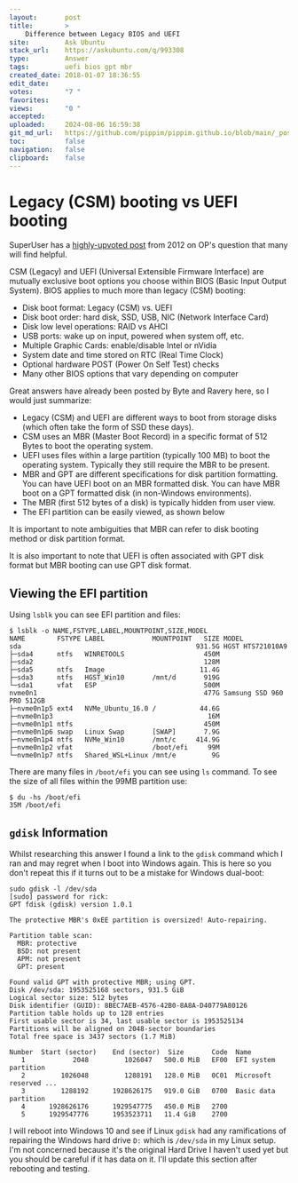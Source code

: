 ```yaml
---
layout:       post
title:        >
    Difference between Legacy BIOS and UEFI
site:         Ask Ubuntu
stack_url:    https://askubuntu.com/q/993308
type:         Answer
tags:         uefi bios gpt mbr
created_date: 2018-01-07 18:36:55
edit_date:    
votes:        "7 "
favorites:    
views:        "0 "
accepted:     
uploaded:     2024-08-06 16:59:38
git_md_url:   https://github.com/pippim/pippim.github.io/blob/main/_posts/2018/2018-01-07-Difference-between-Legacy-BIOS-and-UEFI.md
toc:          false
navigation:   false
clipboard:    false
---
```


# Legacy (CSM) booting vs UEFI booting

SuperUser has a [highly-upvoted post][1] from 2012 on OP's question that many will find helpful.

CSM (Legacy) and UEFI (Universal Extensible Firmware Interface) are mutually exclusive boot options you choose within BIOS (Basic Input Output System). BIOS applies to much more than legacy (CSM) booting:

- Disk boot format: Legacy (CSM) vs. UEFI
- Disk boot order: hard disk, SSD, USB, NIC (Network Interface Card)
- Disk low level operations: RAID vs AHCI
- USB ports: wake up on input, powered when system off, etc.
- Multiple Graphic Cards: enable/disable Intel or nVidia
- System date and time stored on RTC (Real Time Clock)
- Optional hardware POST (Power On Self Test) checks
- Many other BIOS options that vary depending on computer

Great answers have already been posted by Byte and Ravery here, so I would just summarize:

- Legacy (CSM) and UEFI are different ways to boot from storage disks (which often take the form of SSD these days).
- CSM uses an MBR (Master Boot Record) in a specific format of 512 Bytes to boot the operating system.
- UEFI uses files within a large partition (typically 100 MB) to boot the operating system. Typically they still require the MBR to be present.
- MBR and GPT are different specifications for disk partition formatting. You can have UEFI boot on an MBR formatted disk. You can have MBR boot on a GPT formatted disk (in non-Windows environments).
- The MBR (first 512 bytes of a disk) is typically hidden from user view.
- The EFI partition can be easily viewed, as shown below

It is important to note ambiguities that MBR can refer to disk booting method or disk partition format.

It is also important to note that UEFI is often associated with GPT disk format but MBR booting can use GPT disk format.

## Viewing the EFI partition

Using `lsblk` you can see EFI partition and files:

``` 
$ lsblk -o NAME,FSTYPE,LABEL,MOUNTPOINT,SIZE,MODEL
NAME        FSTYPE LABEL            MOUNTPOINT   SIZE MODEL
sda                                            931.5G HGST HTS721010A9
├─sda4      ntfs   WINRETOOLS                    450M 
├─sda2                                           128M 
├─sda5      ntfs   Image                        11.4G 
├─sda3      ntfs   HGST_Win10       /mnt/d       919G 
└─sda1      vfat   ESP                           500M 
nvme0n1                                          477G Samsung SSD 960 PRO 512GB           
├─nvme0n1p5 ext4   NVMe_Ubuntu_16.0 /           44.6G 
├─nvme0n1p3                                       16M 
├─nvme0n1p1 ntfs                                 450M 
├─nvme0n1p6 swap   Linux Swap       [SWAP]       7.9G 
├─nvme0n1p4 ntfs   NVMe_Win10       /mnt/c     414.9G 
├─nvme0n1p2 vfat                    /boot/efi     99M 
└─nvme0n1p7 ntfs   Shared_WSL+Linux /mnt/e         9G 
```

There are many files in `/boot/efi` you can see using `ls` command. To see the size of all files within the 99MB partition use:

``` 
$ du -hs /boot/efi
35M	/boot/efi
```

## `gdisk` Information

Whilst researching this answer I found a link to the `gdisk` command which I ran and may regret when I boot into Windows again. This is here so you don't repeat this if it turns out to be a mistake for Windows dual-boot:

``` 
sudo gdisk -l /dev/sda
[sudo] password for rick:          
GPT fdisk (gdisk) version 1.0.1

The protective MBR's 0xEE partition is oversized! Auto-repairing.

Partition table scan:
  MBR: protective
  BSD: not present
  APM: not present
  GPT: present

Found valid GPT with protective MBR; using GPT.
Disk /dev/sda: 1953525168 sectors, 931.5 GiB
Logical sector size: 512 bytes
Disk identifier (GUID): 8BEC7AEB-4576-42B0-8A8A-D40779A80126
Partition table holds up to 128 entries
First usable sector is 34, last usable sector is 1953525134
Partitions will be aligned on 2048-sector boundaries
Total free space is 3437 sectors (1.7 MiB)

Number  Start (sector)    End (sector)  Size       Code  Name
   1            2048         1026047   500.0 MiB   EF00  EFI system partition
   2         1026048         1288191   128.0 MiB   0C01  Microsoft reserved ...
   3         1288192      1928626175   919.0 GiB   0700  Basic data partition
   4      1928626176      1929547775   450.0 MiB   2700  
   5      1929547776      1953523711   11.4 GiB    2700  
```

I will reboot into Windows 10 and see if Linux `gdisk` had any ramifications of repairing the Windows hard drive `D:` which is `/dev/sda` in my Linux setup. I'm not concerned because it's the original Hard Drive I haven't used yet but you should be careful if it has data on it. I'll update this section after rebooting and testing.

  [1]: https://superuser.com/questions/496026/what-is-the-difference-in-boot-with-bios-and-boot-with-uefi
